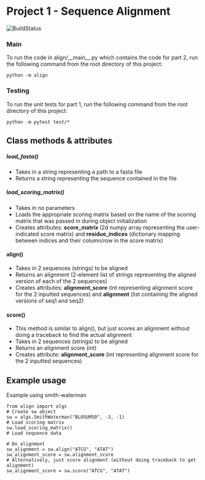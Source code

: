 # Project 1 - Sequence Alignment

![BuildStatus](https://github.com/jackieroger/Project1/workflows/HW1/badge.svg?event=push)

### Main
To run the code in align/\_\_main\_\_.py which contains the code for part 2, run the following command from the root directory of this project:
```
python -m align
```

### Testing
To run the unit tests for part 1, run the following command from the root directory of this project:
```
python -m pytest test/*
```

## Class methods & attributes

##### load_fasta()
- Takes in a string representing a path to a fasta file
- Returns a string representing the sequence contained in the file

##### load_scoring_matrix()
- Takes in no parameters
- Loads the appropriate scoring matrix based on the name of the scoring matrix that was passed in during object initialization
- Creates attributes: **score_matrix** (2d numpy array representing the user-indicated score matrix) and **residue_indices** (dictionary mapping between indices and their column/row in the score matrix)

#### align()
- Takes in 2 sequences (strings) to be aligned
- Returns an alignment (2-element list of strings representing the aligned version of each of the 2 sequences)
- Creates attributes: **alignment_score** (int representing alignment score for the 2 inputted sequences) and **alignment** (list containing the aligned versions of seq1 and seq2)

#### score()
- This method is similar to align(), but just scores an alignment without doing a traceback to find the actual alignment
- Takes in 2 sequences (strings) to be aligned
- Returns an alignment score (int)
- Creates attribute: **alignment_score** (int representing alignment score for the 2 inputted sequences)

## Example usage

Example using smith-waterman
```
from align import algs
# Create sw object
sw = algs.SmithWaterman("BLOSUM50", -3, -1)
# Load scoring matrix
sw.load_scoring_matrix()
# Load sequence data

# Do alignment
sw_alignment = sw.align("ATCG", "ATAT")
sw_alignment_score = sw.alignment_score
# Alternatively, just score alignment (without doing traceback to get alignment)
sw_alignment_score = sw.score("ATCG", "ATAT")
```
